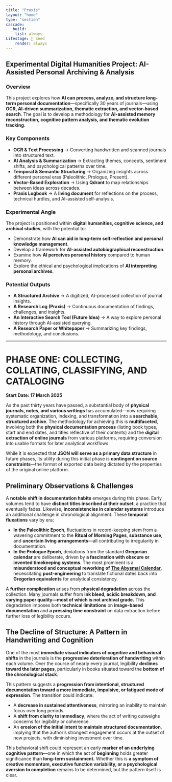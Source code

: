 ```yaml
---
title: "Praxis"
layout: "home"
type: "section"
cascade:
  _build:
    list: always
Lifestage: 🌱 Seed
    render: always
---
```

## **Experimental Digital Humanities Project: AI-Assisted Personal Archiving & Analysis**  

### **Overview**  
This project explores how **AI can process, analyze, and structure long-term personal documentation**—specifically 30 years of journals—using **OCR, AI-driven summarization, thematic extraction, and vector-based search**. The goal is to develop a methodology for **AI-assisted memory reconstruction, cognitive pattern analysis, and thematic evolution tracking**.  

### **Key Components**  
- **OCR & Text Processing** → Converting handwritten and scanned journals into structured text.  
- **AI Analysis & Summarization** → Extracting themes, concepts, sentiment shifts, and psychological patterns over time.  
- **Temporal & Semantic Structuring** → Organizing insights across different personal eras (Paleolithic, Prologue, Present).  
- **Vector-Based Exploration** → Using **Qdrant** to map relationships between ideas across decades.  
- **Praxis Logbook** → A **living document** for reflections on the process, technical hurdles, and AI-assisted self-analysis.  

### **Experimental Angle**  
The project is positioned within **digital humanities, cognitive science, and archival studies**, with the potential to:  
- Demonstrate how **AI can aid in long-term self-reflection and personal knowledge management**.  
- Develop a framework for **AI-assisted autobiographical reconstruction**.  
- Examine how **AI perceives personal history** compared to human memory.  
- Explore the ethical and psychological implications of **AI interpreting personal archives**.  

### **Potential Outputs**  
- **A Structured Archive** → A digitized, AI-processed collection of journal insights.  
- **A Research Log (Praxis)** → Continuous documentation of findings, challenges, and insights.  
- **An Interactive Search Tool (Future Idea)** → A way to explore personal history through AI-assisted querying.  
- **A Research Paper or Whitepaper** → Summarizing key findings, methodology, and conclusions.  

---
# **PHASE ONE: COLLECTING, COLLATING, CLASSIFYING, AND CATALOGING**  
**Start Date: 17 March 2025**  

As the past thirty years have passed, a substantial body of **physical journals, notes, and various writings** has accumulated—now requiring systematic organization, indexing, and transformation into a **searchable, structured archive**. The methodology for achieving this is **multifaceted**, involving both the **physical documentation process** (listing book types, start and end dates, and titles reflective of their contents) and the **digital extraction of online journals** from various platforms, requiring conversion into usable formats for later analytical workflows.  

While it is expected that **JSON will serve as a primary data structure** in future phases, its utility during this initial phase is **contingent on source constraints**—the format of exported data being dictated by the properties of the original online platform.  

## **Preliminary Observations & Challenges**  
A **notable shift in documentation habits** emerges during this phase. Early volumes tend to have **distinct titles inscribed at their outset**, a practice that eventually fades. Likewise, **inconsistencies in calendar systems** introduce an additional challenge in chronological alignment. These **temporal fluxations** vary by era:  

- **In the Paleolithic Epoch**, fluctuations in record-keeping stem from a wavering commitment to the **Ritual of Morning Pages**, **substance use**, and **uncertain living arrangements**—all contributing to irregularity in documentation.  
- **In the Prologue Epoch**, deviations from the standard **Gregorian calendar** are deliberate, driven by **a fascination with obscure or invented timekeeping systems**. The most prominent is a **misunderstood and conceptual reworking of** [**The Abysmal Calendar**](https://decolonizingtime.wordpress.com/time-lab/theabysmal-2/), necessitating **post-engineering** to translate fictional dates back into **Gregorian equivalents** for analytical consistency.  

A **further complication** arises from **physical degradation** across the collection. Many journals suffer from **ink bleed, acidic breakdown, and varying paper quality—most of which is not archival grade.** This degradation imposes both **technical limitations** on **image-based documentation** and **a pressing time constraint** on data extraction before further loss of legibility occurs.  

## **The Decline of Structure: A Pattern in Handwriting and Cognition**  
One of the most **immediate visual indicators of cognitive and behavioral shifts** in the journals is the **progressive deterioration of handwriting** within each volume. Over the course of nearly every journal, legibility **declines toward the later pages**, particularly in books situated toward the **bottom of the chronological stack**.  

This pattern suggests a **progression from intentional, structured documentation toward a more immediate, impulsive, or fatigued mode of expression**. The transition could indicate:  

- A **decrease in sustained attentiveness**, mirroring an inability to maintain focus over long periods.  
- A **shift from clarity to immediacy**, where the act of writing outweighs concerns for legibility or coherence.  
- An **erosion of the initial intent to maintain structured documentation**, implying that the author’s strongest engagement occurs at the outset of new projects, with diminishing investment over time.  

This behavioral shift could represent an early **marker of an underlying cognitive pattern**—one in which the act of **beginning** holds greater significance than **long-term sustainment.** Whether this is **a symptom of creative momentum, executive function variability, or a psychological aversion to completion** remains to be determined, but the pattern itself is clear.  

 